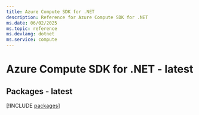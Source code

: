 ```yaml
---
title: Azure Compute SDK for .NET
description: Reference for Azure Compute SDK for .NET
ms.date: 06/02/2025
ms.topic: reference
ms.devlang: dotnet
ms.service: compute
---
```

# Azure Compute SDK for .NET - latest
## Packages - latest
[!INCLUDE [packages](compute-index.md)]